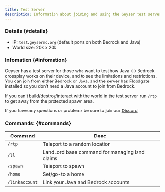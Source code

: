 ```yaml
---
title: Test Server
description: Information about joining and using the Geyser test server.
---
```


### Details {#details}
- IP: `test.geysermc.org` (default ports on both Bedrock and Java)
- World size: 20k x 20k

### Infomation {#infomation}
Geyser has a test server for those who want to test how Java \<-\> Bedrock crossplay works on their device, and to see the limitations and restrictions. You can join from either Bedrock or Java, and the server has [Floodgate](/floodgate/) installed so you don’t need a Java account to join from Bedrock.

If you can't build/destroy/interact with the world in the test server, run `/rtp` to get away from the protected spawn area.

If you have any questions or problems be sure to join our [Discord](https://discord.gg/geysermc)!

### Commands: {#commands}

|Command|Desc|
|---|---|
|`/rtp`|Teleport to a random location|
|`/ll`|LandLord base command for managing land claims|
|`/spawn`|Teleport to spawn|
|`/home`|Set/go-to a home|
|`/linkaccount`|Link your Java and Bedrock accounts|
